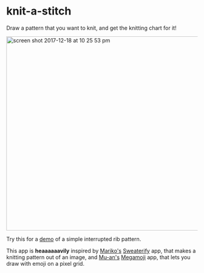 # knit-a-stitch

Draw a pattern that you want to knit, and get the knitting chart for it!

<img width="513" alt="screen shot 2017-12-18 at 10 25 53 pm" src="https://user-images.githubusercontent.com/1369170/34143639-93547ce0-e442-11e7-98e4-63d489fdfd67.png">

Try this for a [demo](https://meowni.ca/knit-a-stitch/#K%20K%20P%20P%20K%20K%20P%20P%20K%20K%20P%20P%20K%20K%20P%20P%20%0AK%20K%20K%20K%20K%20K%20K%20K%20K%20K%20K%20K%20K%20K%20K%20K%20%0AK%20K%20P%20P%20K%20K%20P%20P%20K%20K%20P%20P%20K%20K%20P%20P%20%0AK%20K%20K%20K%20K%20K%20K%20K%20K%20K%20K%20K%20K%20K%20K%20K%20%0AK%20K%20P%20P%20K%20K%20P%20P%20K%20K%20P%20P%20K%20K%20P%20P%20%0AK%20K%20K%20K%20K%20K%20K%20K%20K%20K%20K%20K%20K%20K%20K%20K%20%0AP%20P%20P%20P%20P%20P%20P%20P%20P%20P%20P%20P%20P%20P%20P%20P%20%0A) of a simple interrupted
rib pattern.

This app is **heaaaaaavily** inspired by [Mariko's](https://twitter.com/kosamari)
[Sweaterify](https://kosamari.github.io/sweaterify/) app, that makes a
knitting pattern out of an image, and [Mu-an's](https://twitter.com/muanchiou)
[Megamoji](http://megamoji.muan.co/) app, that lets you draw with emoji
on a pixel grid.

